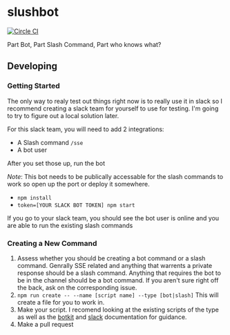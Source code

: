 # slushbot

[![Circle CI](https://circleci.com/gh/rit-sse/slushbot.svg?style=svg)](https://circleci.com/gh/rit-sse/slushbot)

Part Bot, Part Slash Command, Part who knows what?

## Developing

### Getting Started

The only way to realy test out things right now is to really use it in slack so I recommend creating a slack team for yourself to use for testing.
I'm going to try to figure out a local solution later.

For this slack team, you will need to add 2 integrations:
* A Slash command `/sse`
* A bot user

After you set those up, run the bot

*Note*: This bot needs to be publically accessable for the slash commands to work so open up the port or deploy it somewhere.

* `npm install`
* `token=[YOUR SLACK BOT TOKEN] npm start`

If you go to your slack team, you should see the bot user is online and you are able to run the existing slash commands

### Creating a New Command

1. Assess whether you should be creating a bot command or a slash command. Genrally SSE related and anything that warrents a private response should be a slash command. Anything that requires the bot to be in the channel should be a bot command.  If you aren't sure right off the back, ask on the corresponding issue.
2. `npm run create -- --name [script name] --type [bot|slash]` This will create a file for you to work in.
3. Make your script. I recomend looking at the existing scripts of the type as well as the [botkit](https://github.com/howdyai/botkit) and [slack](https://api.slack.com) documentation for guidance.
4. Make a pull request
